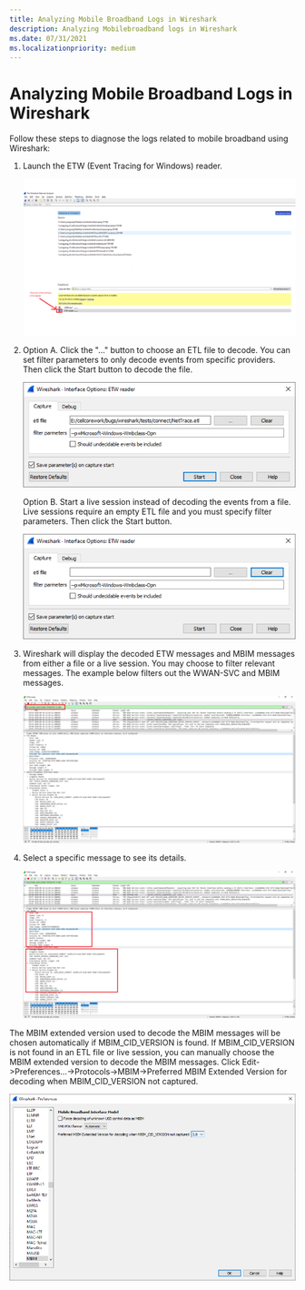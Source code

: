 ```yaml
---
title: Analyzing Mobile Broadband Logs in Wireshark
description: Analyzing Mobilebroadband logs in Wireshark
ms.date: 07/31/2021
ms.localizationpriority: medium
---
```


# Analyzing Mobile Broadband Logs in Wireshark

Follow these steps to diagnose the logs related to mobile broadband using Wireshark:

1. Launch the ETW (Event Tracing for Windows) reader.
   
   ![Diagram illustrating how to launch the ETW reader.](images/wireshark-mbb-logs0.png)

2. Option A. Click the "…" button to choose an ETL file to decode. You can set filter parameters to only decode events from specific providers. Then click the Start button to decode the file.

   ![Diagram illustrating how to choose an ETL file to decode.](images/wireshark-mbb-logs1.png)

   Option B. Start a live session instead of decoding the events from a file. Live sessions require an empty ETL file and you must specify filter parameters. Then click the Start button.

   ![Diagram illustrating how to start a live session.](images/wireshark-mbb-logs2.png)

3. Wireshark will display the decoded ETW messages and MBIM messages from either a file or a live session. You may choose to filter relevant messages. The example below filters out the WWAN-SVC and MBIM messages. 

   ![Diagram showing filtered messages display.](images/wireshark-mbb-logs3.png)

4. Select a specific message to see its details. 

    ![Diagram showing specific message details.](images/wireshark-mbb-logs4.png)


The MBIM extended version used to decode the MBIM messages will be chosen automatically if MBIM_CID_VERSION is found. If MBIM_CID_VERSION is not found in an ETL file or live session, you can manually choose the MBIM extended version to decode the MBIM messages. Click Edit->Preferences…->Protocols->MBIM->Preferred MBIM Extended Version for decoding when MBIM_CID_VERSION not captured.

![Diagram showing how to choose a preferred MBIM extended version to decode messages.](images/wireshark-mbb-logs5.png)